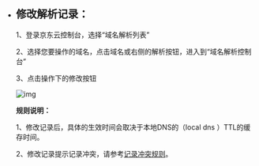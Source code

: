 - ## **修改解析记录：**

  1、登录京东云控制台，选择“域名解析列表”

  2、选择您要操作的域名，点击域名或右侧的解析按钮，进入到“域名解析控制台”

  3、点击操作下的修改按钮

  ![img](file:///C:\Users\ZHANGJ~1\AppData\Local\Temp\msohtmlclip1\01\clip_image002.png)

  **规则说明：**

  1、修改记录后，具体的生效时间会取决于本地DNS的（local dns ）TTL的缓存时间。

  2、修改记录提示记录冲突，请参考[记录冲突规则](https://www.jcloud.com/help/detail/2184/isCatalog/1)。
